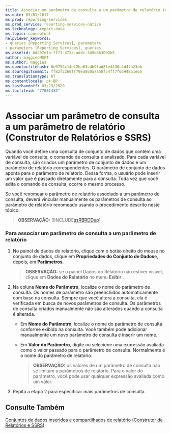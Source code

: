 ```yaml
---
title: Associar um parâmetro de consulta a um parâmetro de relatório (Construtor de Relatórios) | Microsoft Docs
ms.date: 03/01/2017
ms.prod: reporting-services
ms.prod_service: reporting-services-native
ms.technology: report-data
ms.topic: conceptual
helpviewer_keywords:
- queries [Reporting Services], parameters
- parameters [Reporting Services], queries
ms.assetid: 6d297e1a-ff71-472a-addc-349e863092b5
author: maggiesMSFT
ms.author: maggies
ms.openlocfilehash: 0e9752c14ef2ba03cdb95ad8fe4430c4d4fa23db
ms.sourcegitcommit: ff82f3260ff79ed860a7a58f54ff7f0594851e6b
ms.translationtype: HT
ms.contentlocale: pt-BR
ms.lasthandoff: 03/29/2020
ms.locfileid: "77081432"
---
```

# <a name="associate-a-query-parameter-with-a-report-parameter-report-builder-and-ssrs"></a>Associar um parâmetro de consulta a um parâmetro de relatório (Construtor de Relatórios e SSRS)
  Quando você define uma consulta de conjunto de dados que contém uma variável de consulta, o comando de consulta é analisado. Para cada variável de consulta, são criados um parâmetro de conjunto de dados e um parâmetro de relatório correspondentes. O parâmetro de conjunto de dados aponta para o parâmetro de relatório. Dessa forma, o usuário pode inserir um valor que é passado diretamente para a consulta. Toda vez que você edita o comando de consulta, ocorre o mesmo processo.  
  
 Se você renomear o parâmetro de relatório associado a um parâmetro de consulta, deverá vincular manualmente os parâmetros de consulta ao parâmetro de relatório renomeado usando o procedimento descrito neste tópico.  
  
> **OBSERVAÇÃO:** [!INCLUDE[ssRBRDDup](../../includes/ssrbrddup-md.md)]  
  
### <a name="to-associate-a-query-parameter-with-a-report-parameter"></a>Para associar um parâmetro de consulta a um parâmetro de relatório  
  
1.  No painel de dados do relatório, clique com o botão direito do mouse no conjunto de dados, clique em **Propriedades do Conjunto de Dados**e, depois, em **Parâmetros**.  
  
    > **OBSERVAÇÃO:** se o painel Dados do Relatório não estiver visível, clique em **Dados do Relatório** no menu **Exibir** .  
  
2.  Na coluna **Nome do Parâmetro**, localize o nome do parâmetro de consulta. Os nomes de parâmetro são preenchidos automaticamente com base na consulta. Sempre que você altera a consulta, ela é verificada em busca de novos parâmetros de consulta. Os parâmetros de consulta criados manualmente não são alterados quando a consulta é alterada.  
  
    -   Em **Nome do Parâmetro**, localize o nome do parâmetro de consulta conforme exibido na consulta. Você também pode adicionar manualmente um novo parâmetro de consulta e inserir um nome.  
  
    -   Em **Valor do Parâmetro**, digite ou selecione uma expressão avaliada como o valor passado para o parâmetro de consulta. Normalmente é o nome do parâmetro de relatório.  
  
        > **OBSERVAÇÃO:** os valores de um parâmetro de consulta não se limitam a parâmetros de relatório. Para o valor do parâmetro, você pode usar qualquer expressão avaliada como um valor.  
  
3.  Repita a etapa 2 para especificar mais parâmetros de consulta.  
  
## <a name="see-also"></a>Consulte Também  
 [Conjuntos de dados inseridos e compartilhados de relatório &#40;Construtor de Relatórios e SSRS&#41;](../../reporting-services/report-data/report-embedded-datasets-and-shared-datasets-report-builder-and-ssrs.md)   

  
  
